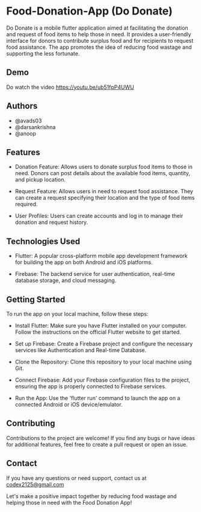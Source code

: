 # Food-Donation-App (Do Donate)

 Do Donate is a mobile flutter application aimed at facilitating the donation and request of food items to help those in need. It provides a user-friendly interface for donors to contribute surplus food and for recipients to request food assistance. The app promotes the idea of reducing food wastage and supporting the less fortunate.

## Demo
Do watch the video https://youtu.be/ub51fpP4UWU

## Authors 
* @avads03
* @darsankrishna
* @anoop

 ## Features
 * Donation Feature: Allows users to donate surplus food items to those in need. Donors can post details about the available food items, quantity, and pickup location.

* Request Feature: Allows users in need to request food assistance. They can create a request specifying their location and the type of food items required.

* User Profiles: Users can create accounts and log in to manage their donation and request history.


## Technologies Used
* Flutter: A popular cross-platform mobile app development framework for building the app on both Android and iOS platforms.

* Firebase: The backend service for user authentication, real-time database storage, and cloud messaging.


## Getting Started
To run the app on your local machine, follow these steps:

* Install Flutter: Make sure you have Flutter installed on your computer. Follow the instructions on the official Flutter website to get started.

* Set up Firebase: Create a Firebase project and configure the necessary services like Authentication and Real-time Database.

* Clone the Repository: Clone this repository to your local machine using Git.

* Connect Firebase: Add your Firebase configuration files to the project, ensuring the app is properly connected to Firebase services.

* Run the App: Use the 'flutter run' command to launch the app on a connected Android or iOS device/emulator.



## Contributing
Contributions to the project are welcome! If you find any bugs or have ideas for additional features, feel free to create a pull request or open an issue.

## Contact
If you have any questions or need support, contact us at codex2125@gmail.com

Let's make a positive impact together by reducing food wastage and helping those in need with the Food Donation App!
